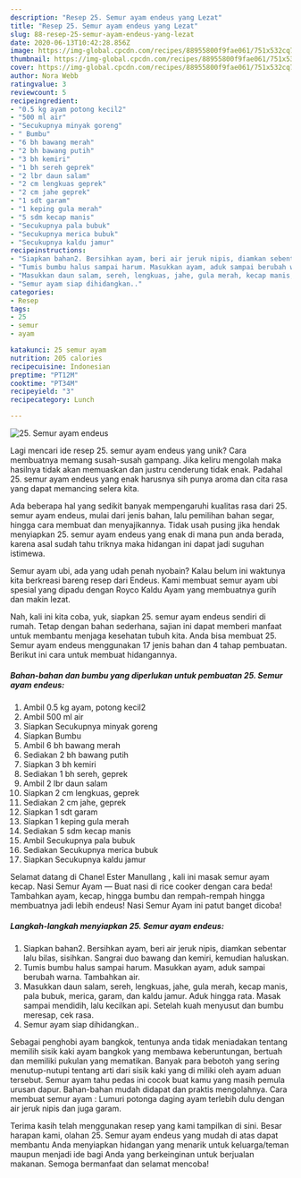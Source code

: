 ```yaml
---
description: "Resep 25. Semur ayam endeus yang Lezat"
title: "Resep 25. Semur ayam endeus yang Lezat"
slug: 88-resep-25-semur-ayam-endeus-yang-lezat
date: 2020-06-13T10:42:28.856Z
image: https://img-global.cpcdn.com/recipes/88955800f9fae061/751x532cq70/25-semur-ayam-endeus-foto-resep-utama.jpg
thumbnail: https://img-global.cpcdn.com/recipes/88955800f9fae061/751x532cq70/25-semur-ayam-endeus-foto-resep-utama.jpg
cover: https://img-global.cpcdn.com/recipes/88955800f9fae061/751x532cq70/25-semur-ayam-endeus-foto-resep-utama.jpg
author: Nora Webb
ratingvalue: 3
reviewcount: 5
recipeingredient:
- "0.5 kg ayam potong kecil2"
- "500 ml air"
- "Secukupnya minyak goreng"
- " Bumbu"
- "6 bh bawang merah"
- "2 bh bawang putih"
- "3 bh kemiri"
- "1 bh sereh geprek"
- "2 lbr daun salam"
- "2 cm lengkuas geprek"
- "2 cm jahe geprek"
- "1 sdt garam"
- "1 keping gula merah"
- "5 sdm kecap manis"
- "Secukupnya pala bubuk"
- "Secukupnya merica bubuk"
- "Secukupnya kaldu jamur"
recipeinstructions:
- "Siapkan bahan2. Bersihkan ayam, beri air jeruk nipis, diamkan sebentar lalu bilas, sisihkan. Sangrai duo bawang dan kemiri, kemudian haluskan."
- "Tumis bumbu halus sampai harum. Masukkan ayam, aduk sampai berubah warna. Tambahkan air."
- "Masukkan daun salam, sereh, lengkuas, jahe, gula merah, kecap manis, pala bubuk, merica, garam, dan kaldu jamur. Aduk hingga rata. Masak sampai mendidih, lalu kecilkan api. Setelah kuah menyusut dan bumbu meresap, cek rasa."
- "Semur ayam siap dihidangkan.."
categories:
- Resep
tags:
- 25
- semur
- ayam

katakunci: 25 semur ayam 
nutrition: 205 calories
recipecuisine: Indonesian
preptime: "PT12M"
cooktime: "PT34M"
recipeyield: "3"
recipecategory: Lunch

---
```



![25. Semur ayam endeus](https://img-global.cpcdn.com/recipes/88955800f9fae061/751x532cq70/25-semur-ayam-endeus-foto-resep-utama.jpg)

Lagi mencari ide resep 25. semur ayam endeus yang unik? Cara membuatnya memang susah-susah gampang. Jika keliru mengolah maka hasilnya tidak akan memuaskan dan justru cenderung tidak enak. Padahal 25. semur ayam endeus yang enak harusnya sih punya aroma dan cita rasa yang dapat memancing selera kita.

Ada beberapa hal yang sedikit banyak mempengaruhi kualitas rasa dari 25. semur ayam endeus, mulai dari jenis bahan, lalu pemilihan bahan segar, hingga cara membuat dan menyajikannya. Tidak usah pusing jika hendak menyiapkan 25. semur ayam endeus yang enak di mana pun anda berada, karena asal sudah tahu triknya maka hidangan ini dapat jadi suguhan istimewa.

Semur ayam ubi, ada yang udah penah nyobain? Kalau belum ini waktunya kita berkreasi bareng resep dari Endeus. Kami membuat semur ayam ubi spesial yang dipadu dengan Royco Kaldu Ayam yang membuatnya gurih dan makin lezat.


Nah, kali ini kita coba, yuk, siapkan 25. semur ayam endeus sendiri di rumah. Tetap dengan bahan sederhana, sajian ini dapat memberi manfaat untuk membantu menjaga kesehatan tubuh kita. Anda bisa membuat 25. Semur ayam endeus menggunakan 17 jenis bahan dan 4 tahap pembuatan. Berikut ini cara untuk membuat hidangannya.

<!--inarticleads1-->

##### Bahan-bahan dan bumbu yang diperlukan untuk pembuatan 25. Semur ayam endeus:

1. Ambil 0.5 kg ayam, potong kecil2
1. Ambil 500 ml air
1. Siapkan Secukupnya minyak goreng
1. Siapkan  Bumbu
1. Ambil 6 bh bawang merah
1. Sediakan 2 bh bawang putih
1. Siapkan 3 bh kemiri
1. Sediakan 1 bh sereh, geprek
1. Ambil 2 lbr daun salam
1. Siapkan 2 cm lengkuas, geprek
1. Sediakan 2 cm jahe, geprek
1. Siapkan 1 sdt garam
1. Siapkan 1 keping gula merah
1. Sediakan 5 sdm kecap manis
1. Ambil Secukupnya pala bubuk
1. Sediakan Secukupnya merica bubuk
1. Siapkan Secukupnya kaldu jamur


Selamat datang di Chanel Ester Manullang , kali ini masak semur ayam kecap. Nasi Semur Ayam — Buat nasi di rice cooker dengan cara beda! Tambahkan ayam, kecap, hingga bumbu dan rempah-rempah hingga membuatnya jadi lebih endeus! Nasi Semur Ayam ini patut banget dicoba! 

<!--inarticleads2-->

##### Langkah-langkah menyiapkan 25. Semur ayam endeus:

1. Siapkan bahan2. Bersihkan ayam, beri air jeruk nipis, diamkan sebentar lalu bilas, sisihkan. Sangrai duo bawang dan kemiri, kemudian haluskan.
1. Tumis bumbu halus sampai harum. Masukkan ayam, aduk sampai berubah warna. Tambahkan air.
1. Masukkan daun salam, sereh, lengkuas, jahe, gula merah, kecap manis, pala bubuk, merica, garam, dan kaldu jamur. Aduk hingga rata. Masak sampai mendidih, lalu kecilkan api. Setelah kuah menyusut dan bumbu meresap, cek rasa.
1. Semur ayam siap dihidangkan..


Sebagai penghobi ayam bangkok, tentunya anda tidak meniadakan tentang memilih sisik kaki ayam bangkok yang membawa keberuntungan, bertuah dan memiliki pukulan yang mematikan. Banyak para bebotoh yang sering menutup-nutupi tentang arti dari sisik kaki yang di miliki oleh ayam aduan tersebut. Semur ayam tahu pedas ini cocok buat kamu yang masih pemula urusan dapur. Bahan-bahan mudah didapat dan praktis mengolahnya. Cara membuat semur ayam : Lumuri potonga daging ayam terlebih dulu dengan air jeruk nipis dan juga garam. 

Terima kasih telah menggunakan resep yang kami tampilkan di sini. Besar harapan kami, olahan 25. Semur ayam endeus yang mudah di atas dapat membantu Anda menyiapkan hidangan yang menarik untuk keluarga/teman maupun menjadi ide bagi Anda yang berkeinginan untuk berjualan makanan. Semoga bermanfaat dan selamat mencoba!
